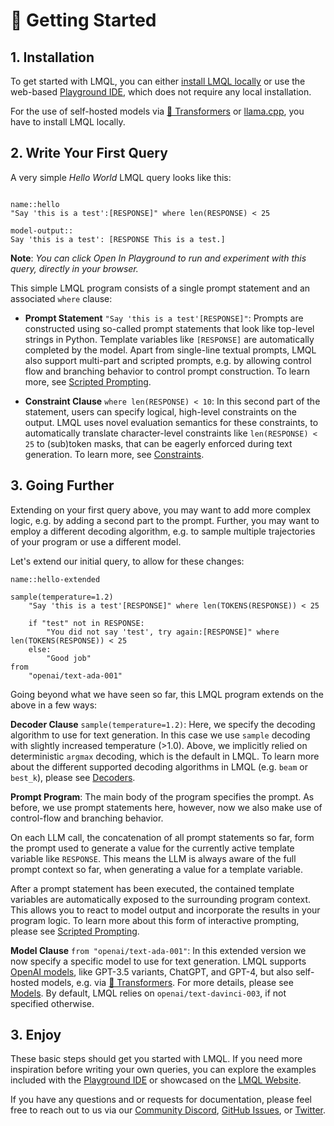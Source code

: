 # 🚀 Getting Started

## 1. Installation

To get started with LMQL, you can either [install LMQL locally](installation) or use the web-based [Playground IDE](https://lmql.ai/playground), which does not require any local installation.

For the use of self-hosted models via [🤗 Transformers](language/hf.md) or [llama.cpp](language/llama.cpp.md), you have to install LMQL locally.

## 2. Write Your First Query

A very simple *Hello World* LMQL query looks like this:

```{lmql}

name::hello
"Say 'this is a test':[RESPONSE]" where len(RESPONSE) < 25

model-output::
Say 'this is a test': [RESPONSE This is a test.]
```

**Note**: *You can click Open In Playground to run and experiment with this query, directly in your browser.*

This simple LMQL program consists of a single prompt statement and an associated `where` clause:

- **Prompt Statement** `"Say 'this is a test'[RESPONSE]"`: Prompts are constructed using so-called prompt statements that look like top-level strings in Python. Template variables like `[RESPONSE]` are automatically completed by the model. Apart from single-line textual prompts, LMQL also support multi-part and scripted prompts, e.g. by allowing control flow and branching behavior to control prompt construction. To learn more, see [Scripted Prompting](./language/scripted_prompts.md).

- **Constraint Clause** `where len(RESPONSE) < 10`: In this second part of the statement, users can specify logical, high-level constraints on the output. LMQL uses novel evaluation semantics for these constraints, to automatically translate character-level constraints like `len(RESPONSE) < 25` to (sub)token masks, that can be eagerly enforced during text generation. To learn more, see [Constraints](./language/constraints.md).

## 3. Going Further

Extending on your first query above, you may want to add more complex logic, e.g. by adding a second part to the prompt. Further, you may want to employ a different decoding algorithm, e.g. to sample multiple trajectories of your program or use a different model. 

Let's extend our initial query, to allow for these changes:

```{lmql}
name::hello-extended

sample(temperature=1.2)
    "Say 'this is a test'[RESPONSE]" where len(TOKENS(RESPONSE)) < 25

    if "test" not in RESPONSE:
        "You did not say 'test', try again:[RESPONSE]" where len(TOKENS(RESPONSE)) < 25
    else:
        "Good job"
from
    "openai/text-ada-001"
```

Going beyond what we have seen so far, this LMQL program extends on the above in a few ways:

**Decoder Clause** `sample(temperature=1.2)`: Here, we specify the decoding algorithm to use for text generation. In this case we use `sample` decoding with slightly increased temperature (>1.0). Above, we implicitly relied on deterministic `argmax` decoding, which is the default in LMQL. To learn more about the different supported decoding algorithms in LMQL (e.g. `beam` or `best_k`), please see [Decoders](./language/decoders.md). 

**Prompt Program**: The main body of the program specifies the prompt. As before, we use prompt statements here, however, now we also make use of control-flow and branching behavior.
    
On each LLM call, the concatenation of all prompt statements so far, form the prompt used to generate a value for the currently active template variable like `RESPONSE`. This means the LLM is always aware of the full prompt context so far, when generating a value for a template variable.
    
After a prompt statement has been executed, the contained template variables are automatically exposed to the surrounding program context. This allows you to react to model output and incorporate the results in your program logic. To learn more about this form of interactive prompting, please see [Scripted Prompting](./language/scripted_prompts.md).

**Model Clause** `from "openai/text-ada-001"`: In this extended version we now specify a specific model to use for text generation. LMQL supports [OpenAI models](https://platform.openai.com/docs/models), like GPT-3.5 variants, ChatGPT, and GPT-4, but also self-hosted models, e.g. via [🤗 Transformers](https://huggingface.co/transformers). For more details, please see [Models](./language/models.rst). By default, LMQL relies on `openai/text-davinci-003`, if not specified otherwise.
## 3. Enjoy

These basic steps should get you started with LMQL. If you need more inspiration before writing your own queries, you can explore the examples included with the [Playground IDE](https://lmql.ai/playground) or showcased on the [LMQL Website](https://lmql.ai/).

If you have any questions and or requests for documentation, please feel free to reach out to us via our [Community Discord](https://discord.com/invite/7eJP4fcyNT), [GitHub Issues](https://github.com/eth-sri/lmql/issues), or [Twitter](https://twitter.com/lmqllang).